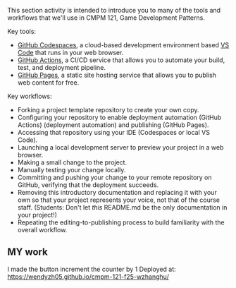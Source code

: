 This section activity is intended to introduce you to many of the tools and workflows that we'll use in CMPM 121, Game Development Patterns.

Key tools:

- [GitHub Codespaces](https://github.com/features/codespaces), a cloud-based development environment based [VS Code](https://code.visualstudio.com/) that runs in your web browser.
- [GitHub Actions](https://github.com/features/actions), a CI/CD service that allows you to automate your build, test, and deployment pipeline.
- [GitHub Pages](https://pages.github.com/), a static site hosting service that allows you to publish web content for free.

Key workflows:

- Forking a project template repository to create your own copy.
- Configuring your repository to enable deployment automation (GitHub Actions) (deployment automation) and publishing (GitHub Pages).
- Accessing that repository using your IDE (Codespaces or local VS Code).
- Launching a local development server to preview your project in a web browser.
- Making a small change to the project.
- Manually testing your change locally.
- Committing and pushing your change to your remote repository on GitHub, verifying that the deployment succeeds.
- Removing this introductory documentation and replacing it with your own so that your project represents your voice, not that of the course staff. (Students: Don't let _this_ README.md be the only documentation in your project!)
- Repeating the editing-to-publishing process to build familiarity with the overall workflow.


## MY work

I made the button increment the counter by 1
Deployed at: https://wendyzh05.github.io/cmpm-121-f25-wzhanghu/
